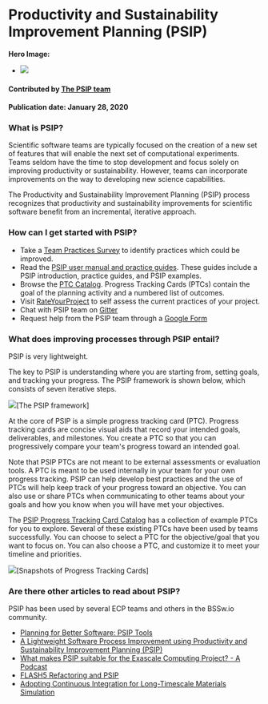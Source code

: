 # Productivity and Sustainability Improvement Planning (PSIP)

**Hero Image:**

 - <img src='https://github.com/betterscientificsoftware/images/raw/master/Blog_0120_PSIP4.png' />

#### Contributed by [The PSIP team]()
#### Publication date: January 28, 2020


### What is PSIP?

Scientific software teams are typically focused on the creation of a new set of features that will enable the next set of computational experiments. Teams seldom have the time to stop development and focus solely on improving productivity or sustainability. However, teams can incorporate improvements on the way to developing new science capabilities.

The Productivity and Sustainability Improvement Planning (PSIP) process recognizes that productivity and sustainability improvements for scientific software benefit from an incremental, iterative approach.

### How can I get started with PSIP?

- Take a [Team Practices Survey](https://bssw-psip.github.io/ptc-catalog/survey.html) to identify practices which could be improved.
- Read the [PSIP user manual and practice guides](https://bssw-psip.github.io/practice-guides/). These guides include a PSIP introduction, practice guides, and PSIP examples.
- Browse the [PTC Catalog](https://bssw-psip.github.io/ptc-catalog/catalog). Progress Tracking Cards (PTCs) contain the goal of the planning activity and a numbered list of outcomes.
- Visit [RateYourProject](https://rateyourproject.org) to self assess the current practices of your project.
- Chat with PSIP team on  [Gitter](https://gitter.im/bssw-psip/community)
- Request help from the PSIP team through a [Google Form](https://docs.google.com/forms/d/e/1FAIpQLSdcQxb158piJeBqELZmJFkJTOFx71WBNBChtec5f21kyvPiCg/viewform)


### What does improving processes through PSIP entail?

PSIP is very lightweight.

The key to PSIP is understanding where you are starting from, setting goals, and tracking your progress. The PSIP framework is shown below, which consists of seven iterative steps.

<img src='https://github.com/betterscientificsoftware/images/raw/master/Blog_0128_PSIP_Framework.png' class='page lightbox'/>[The PSIP framework]

At the core of PSIP is a simple progress tracking card (PTC). Progress tracking cards are concise visual aids that record your intended goals, deliverables, and milestones. You create a PTC so that you can progressively compare your team's progress toward an intended goal.

Note that PSIP PTCs are not meant to be external assessments or evaluation tools. A PTC is meant to be used internally in your team for your own progress tracking. PSIP can help develop best practices and the use of PTCs will help keep track of your progress toward an objective. You can also use or share PTCs when communicating to other teams about your goals and how you know when you will have met your objectives.

The [PSIP Progress Tracking Card Catalog](https://bssw-psip.github.io/ptc-catalog/catalog) has a collection of example PTCs for you to explore. Several of these existing PTCs have been used by teams successfully. You can choose to select a PTC for the objective/goal that you want to focus on. You can also choose a PTC, and customize it to meet your timeline and priorities.

<img src='https://github.com/betterscientificsoftware/images/raw/master/Blog_0120_PTCCards.png' class='page lightbox'/>[Snapshots of Progress Tracking Cards]


### Are there other articles to read about PSIP?

PSIP has been used by several ECP teams and others in the BSSw.io community.

- [Planning for Better Software: PSIP Tools](https://bssw.io/items/planning-for-better-software-psip-tools)
- [A Lightweight Software Process Improvement using Productivity and Sustainability Improvement Planning (PSIP)](https://bssw.io/items/lightweight-software-process-improvement-using-productivity-and-sustainability-improvement-planning-psip)
- [What makes PSIP suitable for the Exascale Computing Project? - A Podcast](https://bssw.io/items/what-makes-psip-suitable-for-the-exascale-computing-project)
- [FLASH5 Refactoring and PSIP](https://bssw.io/blog_posts/flash5-refactoring-and-psip)
- [Adopting Continuous Integration for Long-Timescale Materials Simulation](https://bssw.io/blog_posts/adopting-continuous-integration-for-long-timescale-materials-simulation)


<!---
Publish: yes
Pinned: yes
RSS update: 2020-01-28
Categories: planning, development, collaboration
Topics: software process improvement
Tags: bssw-blog-article
Level:2
Prerequisites: default
Aggregate: none
--->
